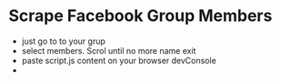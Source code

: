 # Scrape Facebook Group Members
- just go to to your grup
- select members. Scrol until no more name exit
- paste script.js content on your browser devConsole
- 

